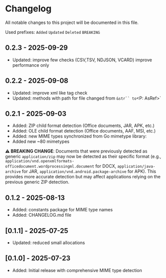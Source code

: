 # Changelog

All notable changes to this project will be documented in this file.

Used prefixes:
`Added`
`Updated`
`Deleted`
`BREAKING`

## 0.2.3 - 2025-09-29

* Updated: improve few checks (CSV,TSV, NDJSON, VCARD) improve performance only

## 0.2.2 - 2025-09-08

* Updated: improve xml like tag check
* Updated: methods with path for file changed from `&str`` to`<P: AsRef<Path>>`

## 0.2.1 - 2025-09-03

* Added: ZIP child format detection (Office documents, JAR, APK, etc.)
* Added: OLE child format detection (Office documents, AAF, MSI, etc.)
* Added: new MIME types synchronized from Go mimetype library:
* Added new ~80 mimetypes

**⚠️ BREAKING CHANGE**: Documents that were previously detected as generic `application/zip` may now be detected as their specific format (e.g., `application/vnd.openxmlformats-officedocument.wordprocessingml.document` for DOCX, `application/java-archive` for JAR, `application/vnd.android.package-archive` for APK). This provides more accurate detection but may affect applications relying on the previous generic ZIP detection.

## 0.1.2 - 2025-08-13

* Added: constants package for MIME type names
* Added: CHANGELOG.md file

## [0.1.1] - 2025-07-25

* Updated: reduced small allocations

## [0.1.0] - 2025-07-23

* Added: Initial release with comprehensive MIME type detection
